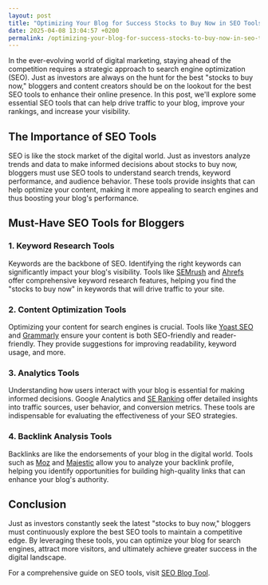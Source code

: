 ```yaml
---
layout: post
title: "Optimizing Your Blog for Success Stocks to Buy Now in SEO Tools"
date: 2025-04-08 13:04:57 +0200
permalink: /optimizing-your-blog-for-success-stocks-to-buy-now-in-seo-tools/
---
```



In the ever-evolving world of digital marketing, staying ahead of the competition requires a strategic approach to search engine optimization (SEO). Just as investors are always on the hunt for the best "stocks to buy now," bloggers and content creators should be on the lookout for the best SEO tools to enhance their online presence. In this post, we'll explore some essential SEO tools that can help drive traffic to your blog, improve your rankings, and increase your visibility.

## The Importance of SEO Tools

SEO is like the stock market of the digital world. Just as investors analyze trends and data to make informed decisions about stocks to buy now, bloggers must use SEO tools to understand search trends, keyword performance, and audience behavior. These tools provide insights that can help optimize your content, making it more appealing to search engines and thus boosting your blog's performance.

## Must-Have SEO Tools for Bloggers

### 1. **Keyword Research Tools**

Keywords are the backbone of SEO. Identifying the right keywords can significantly impact your blog's visibility. Tools like [SEMrush](https://www.semrush.com) and [Ahrefs](https://ahrefs.com) offer comprehensive keyword research features, helping you find the "stocks to buy now" in keywords that will drive traffic to your site.

### 2. **Content Optimization Tools**

Optimizing your content for search engines is crucial. Tools like [Yoast SEO](https://yoast.com/wordpress/plugins/seo) and [Grammarly](https://www.grammarly.com) ensure your content is both SEO-friendly and reader-friendly. They provide suggestions for improving readability, keyword usage, and more.

### 3. **Analytics Tools**

Understanding how users interact with your blog is essential for making informed decisions. Google Analytics and [SE Ranking](https://seranking.com) offer detailed insights into traffic sources, user behavior, and conversion metrics. These tools are indispensable for evaluating the effectiveness of your SEO strategies.

### 4. **Backlink Analysis Tools**

Backlinks are like the endorsements of your blog in the digital world. Tools such as [Moz](https://moz.com/link-explorer) and [Majestic](https://majestic.com) allow you to analyze your backlink profile, helping you identify opportunities for building high-quality links that can enhance your blog's authority.

## Conclusion

Just as investors constantly seek the latest "stocks to buy now," bloggers must continuously explore the best SEO tools to maintain a competitive edge. By leveraging these tools, you can optimize your blog for search engines, attract more visitors, and ultimately achieve greater success in the digital landscape.

For a comprehensive guide on SEO tools, visit [SEO Blog Tool](https://seoblogtool.com/).